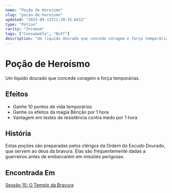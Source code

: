 ```yaml
---
name: "Poção de Heroísmo"
slug: "pocao-de-heroismo"
updated: "2025-09-13T21:39:35.041Z"
type: "Potion"
rarity: "Incomum"
tags: ["Consumable", "Buff"]
description: "Um líquido dourado que concede coragem e força temporárias."
---
```


# Poção de Heroísmo

Um líquido dourado que concede coragem e força temporárias.

## Efeitos

- Ganhe 10 pontos de vida temporários
- Ganhe os efeitos da magia Bênção por 1 hora
- Vantagem em testes de resistência contra medo por 1 hora

## História

Estas poções são preparadas pelos clérigos da Ordem do Escudo Dourado, que servem ao deus da bravura. Elas são frequentemente dadas a guerreiros antes de embarcarem em missões perigosas.

## Encontrada Em

[Sessão 15: O Templo da Bravura](/sessions/session-15)

